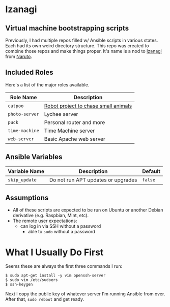 # Izanagi

## Virtual machine bootstrapping scripts

Previously, I had multiple repos filled w/ Ansible scripts in
various states. Each had its own weird directory structure.
This repo was created to combine those repos and make things proper.
It's name is a nod to [Izanagi](http://naruto.wikia.com/wiki/Izanagi) from
[Naruto](naruto.wikia.com/wiki/).

## Included Roles

Here's a list of the major roles available.

| Role Name        |  Description                                            |
|------------------|---------------------------------------------------------|
| `catpoo`         | [Robot project to chase small animals](https://github.com/timmd909/catpoo/) |
| `photo-server`   | Lychee server                                           |
| `puck`           | Personal router and more                                |
| `time-machine`   | Time Machine server                                     |
| `web-server`     | Basic Apache web server                                 |

## Ansible Variables

| Variable Name | Description                              | Default    |
|---------------|------------------------------------------|------------|
| `skip_update` | Do not run APT updates or upgrades       | `false`    |

## Assumptions

* All of these scripts are expected to be run on Ubuntu or another
  Debian derivative (e.g. Raspbian, Mint, etc).
* The remote user expectations:
  * can log in via SSH without a password
    * able to `sudo` without a password

# What I Usually Do First

Seems these are always the first three commands I run:

```
$ sudo apt-get install -y vim openssh-server
$ sudo vim /etc/sudoers
$ ssh-keygen
```

Next I copy the public key of whatever server I'm running Ansible from over.
After that, `sudo reboot` and get ready.
